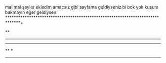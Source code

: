 mal mal şeyler ekledim amaçsız gibi sayfama geldiyseniz bi bok yok kusura bakmayın
eğer geldiysen ******************************************************************************+











**
*************

*******************
**
*

******

